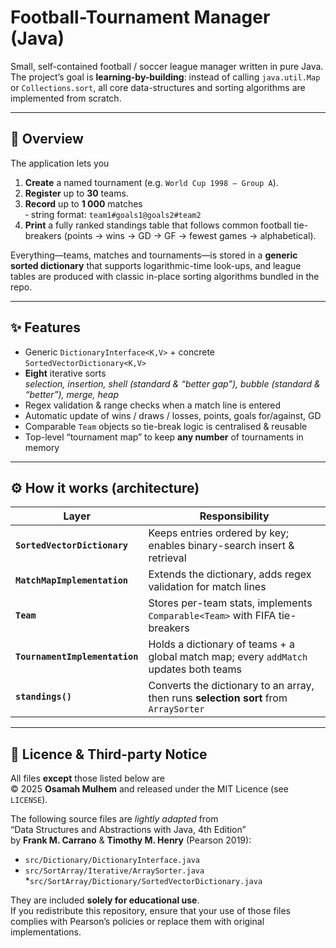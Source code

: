 # Football-Tournament Manager (Java)

Small, self-contained football / soccer league manager written in pure Java.  
The project’s goal is **learning-by-building**: instead of calling `java.util.Map`
or `Collections.sort`, all core data-structures and sorting algorithms are
implemented from scratch.

---

## 📜 Overview

The application lets you

1. **Create** a named tournament (e.g. `World Cup 1998 – Group A`).
2. **Register** up to **30** teams.
3. **Record** up to **1 000** matches  
   ‑ string format: `team1#goals1@goals2#team2`
4. **Print** a fully ranked standings table that follows common football
   tie-breakers (points → wins → GD → GF → fewest games → alphabetical).

Everything—teams, matches and tournaments—is stored in a **generic
sorted dictionary** that supports logarithmic-time look-ups, and league
tables are produced with classic in-place sorting algorithms bundled in
the repo.

---

## ✨ Features

* Generic `DictionaryInterface<K,V>` + concrete `SortedVectorDictionary<K,V>`
* **Eight** iterative sorts  
  *selection, insertion, shell (standard & “better gap”), bubble (standard &
  “better”), merge, heap*
* Regex validation & range checks when a match line is entered
* Automatic update of wins / draws / losses, points, goals for/against, GD
* Comparable `Team` objects so tie-break logic is centralised & reusable
* Top-level “tournament map” to keep **any number** of tournaments in memory

---

## ⚙️ How it works (architecture)

| Layer | Responsibility |
|-------|----------------|
| **`SortedVectorDictionary`** | Keeps entries ordered by key; enables binary-search insert & retrieval |
| **`MatchMapImplementation`** | Extends the dictionary, adds regex validation for match lines |
| **`Team`** | Stores per-team stats, implements `Comparable<Team>` with FIFA tie-breakers |
| **`TournamentImplementation`** | Holds a dictionary of teams + a global match map; every `addMatch` updates both teams |
| **`standings()`** | Converts the dictionary to an array, then runs **selection sort** from `ArraySorter` |

---

## 📝 Licence & Third-party Notice

All files **except** those listed below are  
© 2025 **Osamah Mulhem** and released under the MIT Licence (see `LICENSE`).

The following source files are *lightly adapted* from  
“Data Structures and Abstractions with Java, 4th Edition”  
by **Frank M. Carrano** & **Timothy M. Henry** (Pearson 2019):

* `src/Dictionary/DictionaryInterface.java`  
* `src/SortArray/Iterative/ArraySorter.java`
*`src/SortArray/Dictionary/SortedVectorDictionary.java` 

They are included **solely for educational use**.  
If you redistribute this repository, ensure that your use of those files
complies with Pearson’s policies or replace them with original
implementations.
